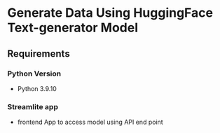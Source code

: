 # Generate Data Using HuggingFace Text-generator Model

## Requirements
### Python Version
- Python 3.9.10

### Streamlite app 
- frontend App to access model using API end point